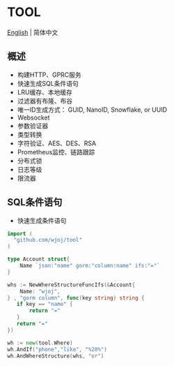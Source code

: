 # TOOL

[English](README.md) | 简体中文

## 概述

* 构建HTTP、GPRC服务
* 快速生成SQL条件语句
* LRU缓存、本地缓存
* 过滤器有布隆、布谷
* 唯一ID生成方式： GUID, NanoID, Snowflake, or UUID
* Websocket
* 参数验证器
* 类型转换
* 字符验证、AES、DES、RSA
* Prometheus监控、链路跟踪
* 分布式锁
* 日志等级
* 限流器

## SQL条件语句

* 快速生成条件语句

```go
import (
  "github.com/wjoj/tool"
)

type Account struct{
    Name `json:"name" gorm:"column:name" ifs:"="`
}

whs := NewWhereStructureFuncIfs(&Account{
    Name: "wjoj",
} , "gorm column", func(key string) string {
   if key == "name" {
       return "="
   }
   return "="
})

wh := new(tool.Where)
wh.AndIf("phone","like", "%28%")
wh.AndWhereStructure(whs, "or")
```